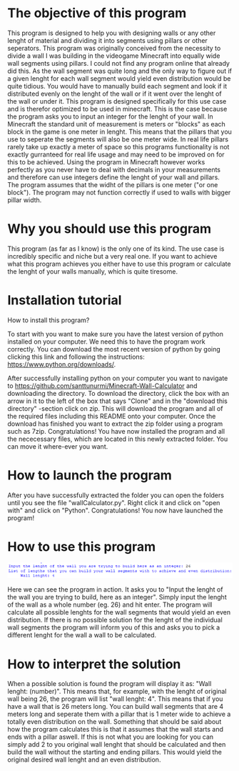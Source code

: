 # The objective of this program

This program is designed to help you with designing walls or any other lenght of material and dividing it into segments using pillars or other seperators.
This program was originally conceived from the necessity to divide a wall I was building in the videogame Minecraft into equally wide wall segments using pillars.
I could not find any program online that already did this. As the wall segment was quite long and the only way to figure out if a given lenght for each wall segment would yield even distribution would be quite tidious.
You would have to manually build each segment and look if it distributed evenly on the lenght of the wall or if it went over the lenght of the wall or under it.
This program is designed specifically for this use case and is therefor optimized to be used in minecraft. This is the case because the program asks you to input an integer for the lenght of your wall.
In Minecraft the standard unit of measurement is meters or "blocks" as each block in the game is one meter in lenght. This means that the pillars that you use to seperate the segments will also be one meter wide.
In real life pillars rarely take up exactly a meter of space so this programs functionality is not exactly gurranteed for real life usage and may need to be improved on for this to be achieved.
Using the program in Minecraft however works perfectly as you never have to deal with decimals in your measurements and therefore can use integers define the lenght of your wall and pillars.
The program assumes that the widht of the pillars is one meter ("or one block"). The program may not function correctly if used to walls with bigger pillar width.

# Why you should use this program

This program (as far as I know) is the only one of its kind. The use case is incredibly specific and niche but a very real one.
If you want to achieve what this program achieves you either have to use this program or calculate the lenght of your walls manually, which is quite tiresome.

# Installation tutorial

How to install this program?

To start with you want to make sure you have the latest version of python installed on your computer. We need this to have the program work correctly.
You can download the most recent version of python by going clicking this link and following the instructions: https://www.python.org/downloads/.

After successfully installing python on your computer you want to navigate to https://github.com/santtunurmi/Minecraft-Wall-Calculator and downloading the directory.
To download the directory, click the box with an arrow in it to the left of the box that says "Clone" and in the "download this directory" -section click on zip.
This will download the program and all of the required files including this README onto your computer. Once the download has finished you want to extract the zip folder using a program such as 7zip.
Congratulations! You have now installed the program and all the nececessary files, which are located in this newly extracted folder. You can move it where-ever you want.

# How to launch the program

After you have successfully extracted the folder you can open the folders until you see the file "wallCalculator.py". Right click it and click on "open with" and click on "Python".
Congratulations! You now have launched the program!

# How to use this program

![Program_in_action](program_in_action.png "The program being used")

Here we can see the program in action. It asks you to "Input the lenght of the wall you are trying to build, here as an integer".
Simply input the lenght of the wall as a whole number (eg. 26) and hit enter. The program will calculate all possible lenghts for the wall segments that would yield an even distribution.
If there is no possible solution for the lenght of the individual wall segments the program will inform you of this and asks you to pick a different lenght for the wall a wall to be calculated.

# How to interpret the solution

When a possible solution is found the program will display it as: "Wall lenght: (number)". This means that, for example, with the lenght of original wall being 26, the program will list "wall lenght: 4".
This means that if you have a wall that is 26 meters long. You can build wall segments that are 4 meters long and seperate them with a pillar that is 1 meter wide to achieve a totally even distribution on the wall.
Something that should be said about how the program calculates this is that it assumes that the wall starts and ends with a pillar aswell.
If this is not what you are looking for you can simply add 2 to you original wall lenght that should be calculated and then build the wall without the starting and ending pillars.
This would yield the original desired wall lenght and an even distribution.
